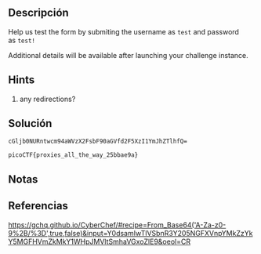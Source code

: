 ## Descripción 
Help us test the form by submiting the username as `test` and password as `test!`

Additional details will be available after launching your challenge instance.
## Hints
1. any redirections?
## Solución
```
cGljb0NURntwcm94aWVzX2FsbF90aGVfd2F5XzI1YmJhZTlhfQ=

picoCTF{proxies_all_the_way_25bbae9a}
```
## Notas

## Referencias
https://gchq.github.io/CyberChef/#recipe=From_Base64('A-Za-z0-9%2B/%3D',true,false)&input=Y0dsamIwTlVSbnR3Y205NGFXVnpYMkZzYkY5MGFHVmZkMkY1WHpJMVltSmhaVGxoZlE9&oeol=CR